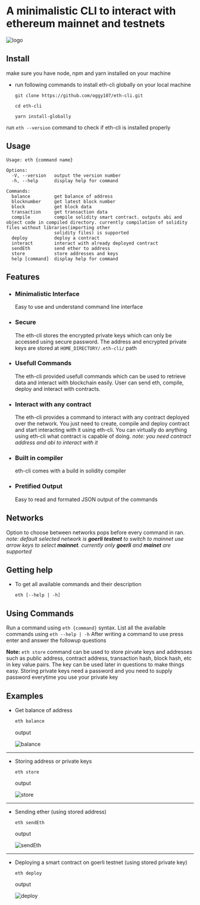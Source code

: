 
# A minimalistic CLI to interact with ethereum mainnet and testnets

![logo](assets/logo.png)

## Install

make sure you have node, npm and yarn installed on your machine

* run following commands to install eth-cli globally on your local machine
    ```
    git clone https://github.com/oggy107/eth-cli.git
    ```
    ```
    cd eth-cli
    ```
    ```
    yarn install-globally
    ```

run `eth --version` command to check if eth-cli is installed properly


## Usage

```
Usage: eth {command name}

Options:
  -V, --version   output the version number
  -h, --help      display help for command

Commands:
  balance         get balance of address
  blocknumber     get latest block number
  block           get block data
  transaction     get transaction data
  compile         compile solidity smart contract. outputs abi and object code in compiled directory. currently compilation of solidity files without libraries(importing other      
                  solidity files) is supported
  deploy          deploy a contract
  interact        interact with already deployed contract
  sendEth         send ether to address
  store           store addresses and keys
  help [command]  display help for command
```

## Features

* ### **Minimalistic Interface**
    Easy to use and understand command line interface

* ### **Secure**
    The eth-cli stores the encrypted private keys which can only be accessed using secure password. The address and encrypted private keys are stored at `HOME_DIRECTORY/.eth-cli/` path

* ### **Usefull Commands**
    The eth-cli provided usefull commands which can be used to retrieve data and interact with blockchain easily. User can send eth, compile, deploy and interact with contracts.

* ### **Interact with any contract**
    The eth-cli provides a command to interact with any contract deployed over the network. You just need to create, compile and deploy contract and start interacting with it using eth-cli. You can virtually do anything using eth-cli what contract is capable of doing. *note: you need contract address and abi to interact with it*

* ### **Built in compiler**
    eth-cli comes with a build in solidity compiler

* ### **Pretified Output**
    Easy to read and formated JSON output of the commands

## Networks

Option to choose between networks pops before every command in ran.
*note: default selected network is **goerli testnet** to switch to mainnet use arrow keys to select **mainnet**. currently only **goerli** and **mainet** are supported*

## Getting help

* To get all available commands and their description
    ```
    eth [--help | -h]
    ```

## Using Commands

Run a command using `eth {command}` syntax. List all the available commands using `eth --help | -h` 
After writing a command to use press enter and answer the followup questions

**Note:**
`eth store` command can be used to store pirvate keys and addresses such as public address, contract address, transaction hash, block hash, etc in key value pairs.
The key can be used later in questions to make things easy. Storing private keys need a password and you need to supply password everytime you use your private key

## Examples

* Get balance of address
    ```powershell
    eth balance
    ```
    output

    ![balance](assets/balance.png)

---

* Storing address or private keys
    ```
    eth store
    ```
    output

    ![store](assets/storing.png)

---

* Sending ether (using stored address)
    ```
    eth sendEth
    ```
    output

    ![sendEth](assets/sendEth.png)

---

* Deploying a smart contract on goerli testnet (using stored private key)
    ```
    eth deploy
    ```
    output

    ![deploy](assets/deploy.png)